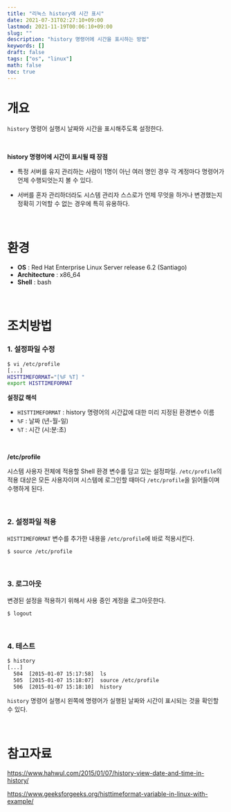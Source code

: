 ```yaml
---
title: "리눅스 history에 시간 표시"
date: 2021-07-31T02:27:10+09:00
lastmod: 2021-11-19T00:06:10+09:00
slug: ""
description: "history 명령어에 시간을 표시하는 방법"
keywords: []
draft: false
tags: ["os", "linux"]
math: false
toc: true
---
```


# 개요

`history` 명령어 실행시 날짜와 시간을 표시해주도록 설정한다.  

<br>

**history 명령어에 시간이 표시될 때 장점** 

- 특정 서버를 유지 관리하는 사람이 1명이 아닌 여러 명인 경우 각 계정마다 명령어가 언제 수행되엇는지 볼 수 있다.

- 서버를 혼자 관리하더라도 시스템 관리자 스스로가 언제 무엇을 하거나 변경했는지 정확히 기억할 수 없는 경우에 특히 유용하다.  

<br>



# 환경

* **OS** : Red Hat Enterprise Linux Server release 6.2 (Santiago)
* **Architecture** : x86_64
* **Shell** : bash

<br>




# 조치방법

### 1. 설정파일 수정

```bash
$ vi /etc/profile
[...]
HISTTIMEFORMAT="[%F %T] "
export HISTTIMEFORMAT
```

**설정값 해석**

- `HISTTIMEFORMAT` : history 명령어의 시간값에 대한 미리 지정된 환경변수 이름
- `%F` : 날짜 (년-월-일)  
- `%T` : 시간 (시:분:초)  

<br>



**/etc/profile**

시스템 사용자 전체에 적용할 Shell 환경 변수를 담고 있는 설정파일.  `/etc/profile`의 적용 대상은 모든 사용자이며 시스템에 로그인할 때마다 `/etc/profile`을 읽어들이며 수행하게 된다.  

<br>



### 2. 설정파일 적용

`HISTTIMEFORMAT` 변수를 추가한 내용을 `/etc/profile`에 바로 적용시킨다.

```bash
$ source /etc/profile
```

<br>



### 3. 로그아웃

변경된 설정을 적용하기 위해서 사용 중인 계정을 로그아웃한다.  

```bash
$ logout
```

<br>



### 4. 테스트

```bash
$ history
[...]
  504  [2015-01-07 15:17:58]  ls
  505  [2015-01-07 15:18:07]  source /etc/profile
  506  [2015-01-07 15:18:10]  history
```

`history` 명령어 실행시 왼쪽에 명령어가 실행된 날짜와 시간이 표시되는 것을 확인할 수 있다.  

<br>




# 참고자료

https://www.hahwul.com/2015/01/07/history-view-date-and-time-in-history/

https://www.geeksforgeeks.org/histtimeformat-variable-in-linux-with-example/
